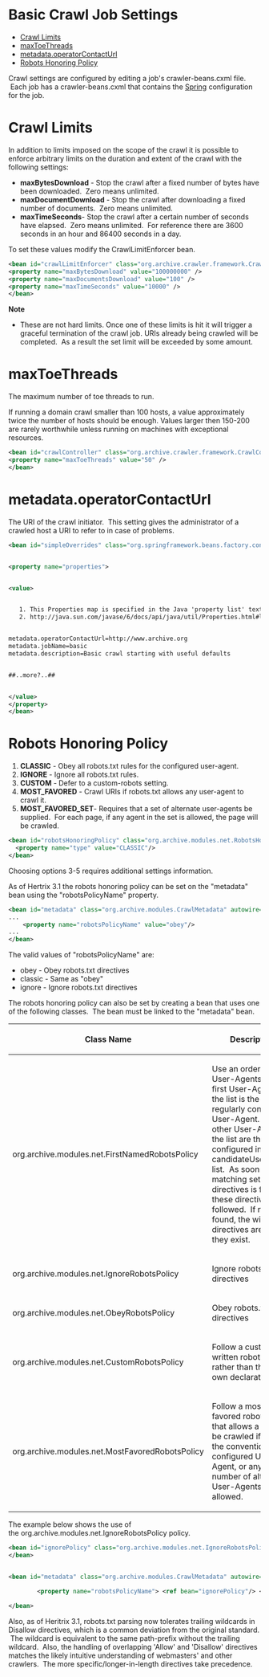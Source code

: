 # Basic Crawl Job Settings

-   [Crawl Limits](#BasicCrawlJobSettings-CrawlLimits)
-   [maxToeThreads](#BasicCrawlJobSettings-maxToeThreads)
-   [metadata.operatorContactUrl](#BasicCrawlJobSettings-metadata.operatorContactUrl)
-   [Robots Honoring
    Policy](#BasicCrawlJobSettings-RobotsHonoringPolicy)

Crawl settings are configured by editing a job's
crawler-beans.cxml file.  Each job has a crawler-beans.cxml that
contains the ﻿[Spring](Spring%20Framework) configuration for the job.

# Crawl Limits

In addition to limits imposed on the scope of the crawl it is possible
to enforce arbitrary limits on the duration and extent of the crawl with
the following settings:

-   **maxBytesDownload** - Stop the crawl after a fixed number of bytes
    have been downloaded.  Zero means unlimited.
-   **maxDocumentDownload** - Stop the crawl after downloading a fixed
    number of documents.  Zero means unlimited.
-   **maxTimeSeconds**- Stop the crawl after a certain number of seconds
    have elapsed.  Zero means unlimited.  For reference there are 3600
    seconds in an hour and 86400 seconds in a day.

To set these values modify the CrawlLimitEnforcer bean.

``` xml
<bean id="crawlLimitEnforcer" class="org.archive.crawler.framework.CrawlLimitEnforcer">
<property name="maxBytesDownload" value="100000000" />
<property name="maxDocumentsDownload" value="100" />
<property name="maxTimeSeconds" value="10000" />
</bean>
```

**Note**

-   These are not hard limits. Once one of these limits is hit it will
    trigger a graceful termination of the crawl job. URIs already being
    crawled will be completed.  As a result the set limit will be
    exceeded by some amount.

# maxToeThreads

The maximum number of toe threads to run. 

If running a domain crawl smaller than 100 hosts, a value approximately
twice the number of hosts should be enough. Values larger then 150-200
are rarely worthwhile unless running on machines with exceptional
resources.

``` xml
<bean id="crawlController" class="org.archive.crawler.framework.CrawlController">
<property name="maxToeThreads" value="50" />
</bean>
```

# metadata.operatorContactUrl

The URI of the crawl initiator.  This setting gives the administrator of
a crawled host a URI to refer to in case of problems.

``` xml
<bean id="simpleOverrides" class="org.springframework.beans.factory.config.PropertyOverrideConfigurer">


<property name="properties">


<value>


   1. This Properties map is specified in the Java 'property list' text format
   2. http://java.sun.com/javase/6/docs/api/java/util/Properties.html#load%28java.io.Reader%29


metadata.operatorContactUrl=http://www.archive.org
metadata.jobName=basic
metadata.description=Basic crawl starting with useful defaults


##..more?..##


</value>
</property>
</bean>
```

# Robots Honoring Policy

1.  **CLASSIC** - Obey all robots.txt rules for the configured
    user-agent.
2.  **IGNORE** - Ignore all robots.txt rules.
3.  **CUSTOM** - Defer to a custom-robots setting.
4.  **MOST\_FAVORED** - Crawl URIs if robots.txt allows any user-agent
    to crawl it.
5.  **MOST\_FAVORED\_SET**- Requires that a set of alternate user-agents
    be supplied.  For each page, if any agent in the set is allowed, the
    page will be crawled.

``` xml
<bean id="robotsHonoringPolicy" class="org.archive.modules.net.RobotsHonoringPolicy">
  <property name="type" value="CLASSIC"/>
</bean>
```

Choosing options 3-5 requires additional settings information.

As of Hertrix 3.1 the robots honoring policy can be set on the
"metadata" bean using the "robotsPolicyName" property.

``` xml
<bean id="metadata" class="org.archive.modules.CrawlMetadata" autowire="byName">
...
    <property name="robotsPolicyName" value="obey"/>
...
</bean>
```

The valid values of "robotsPolicyName" are:

-   obey - Obey robots.txt directives
-   classic - Same as "obey"
-   ignore - Ignore robots.txt directives

The robots honoring policy can also be set by creating a bean that uses
one of the following classes.  The bean must be linked to the "metadata"
bean.

<table>
<colgroup>
<col style="width: 50%" />
<col style="width: 50%" />
</colgroup>
<thead>
<tr class="header">
<th><p>Class Name</p></th>
<th><p>Description</p></th>
</tr>
</thead>
<tbody>
<tr class="odd">
<td><p>org.archive.modules.net.FirstNamedRobotsPolicy</p></td>
<td><p>Use an ordered list of User-Agents.  The first User-Agent in the list is the regularly configured User-Agent.  The other User-Agents in the list are those configured in the candidateUserAgents list.  As soon as a matching set of directives is found, these directives are followed.  If none are found, the wildcard directives are used if they exist.<br />
</p></td>
</tr>
<tr class="even">
<td><p>org.archive.modules.net.IgnoreRobotsPolicy<br />
</p></td>
<td><p>Ignore robots.txt directives</p></td>
</tr>
<tr class="odd">
<td><p>org.archive.modules.net.ObeyRobotsPolicy<br />
</p></td>
<td><p>Obey robots.txt directives</p></td>
</tr>
<tr class="even">
<td><p>org.archive.modules.net.CustomRobotsPolicy</p></td>
<td><p>Follow a custom-written robots policy rather than the site's own declarations</p></td>
</tr>
<tr class="odd">
<td><p>org.archive.modules.net.MostFavoredRobotsPolicy</p></td>
<td><p>Follow a most-favored robots policy that allows a URI to be crawled if either the conventionally-configured User-Agent, or any number of alternate User-Agents, are allowed.<br />
</p></td>
</tr>
</tbody>
</table>

The example below shows the use of
the org.archive.modules.net.IgnoreRobotsPolicy policy.

``` xml
<bean id="ignorePolicy" class="org.archive.modules.net.IgnoreRobotsPolicy">
</bean>


<bean id="metadata" class="org.archive.modules.CrawlMetadata" autowire="byName">

        <property name="robotsPolicyName"> <ref bean="ignorePolicy"/> </property>

</bean>
```

Also, as of Heritrix 3.1, robots.txt parsing now tolerates trailing
wildcards in Disallow directives, which is a common deviation from the
original standard.  The wildcard is equivalent to the same path-prefix
without the trailing wildcard.  Also, the handling of overlapping
'Allow' and 'Disallow' directives matches the likely intuitive
understanding of webmasters' and other crawlers.  The more
specific/longer-in-length directives take precedence.
